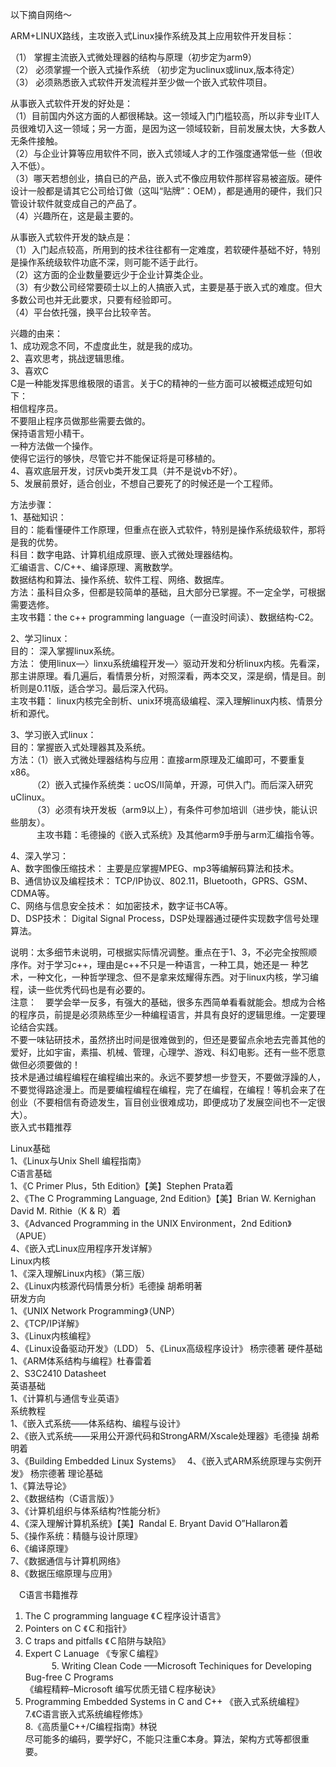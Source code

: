 以下摘自网络～




ARM+LINUX路线，主攻嵌入式Linux操作系统及其上应用软件开发目标： 

（1） 掌握主流嵌入式微处理器的结构与原理（初步定为arm9）  
（2） 必须掌握一个嵌入式操作系统 （初步定为uclinux或linux,版本待定）  
（3） 必须熟悉嵌入式软件开发流程并至少做一个嵌入式软件项目。 

从事嵌入式软件开发的好处是：  
（1）目前国内外这方面的人都很稀缺。这一领域入门门槛较高，所以非专业IT人员很难切入这一领域；另一方面，是因为这一领域较新，目前发展太快，大多数人无条件接触。  
（2）与企业计算等应用软件不同，嵌入式领域人才的工作强度通常低一些（但收入不低）。  
（3）哪天若想创业，搞自已的产品，嵌入式不像应用软件那样容易被盗版。硬件设计一般都是请其它公司给订做（这叫“贴牌”：OEM），都是通用的硬件，我们只管设计软件就变成自己的产品了。  
（4）兴趣所在，这是最主要的。 

从事嵌入式软件开发的缺点是：  
（1）入门起点较高，所用到的技术往往都有一定难度，若软硬件基础不好，特别是操作系统级软件功底不深，则可能不适于此行。  
（2）这方面的企业数量要远少于企业计算类企业。  
（3）有少数公司经常要硕士以上的人搞嵌入式，主要是基于嵌入式的难度。但大多数公司也并无此要求，只要有经验即可。  
（4）平台依托强，换平台比较辛苦。 
  
兴趣的由来：  
1、成功观念不同，不虚度此生，就是我的成功。  
2、喜欢思考，挑战逻辑思维。  
3、喜欢C  
C是一种能发挥思维极限的语言。关于C的精神的一些方面可以被概述成短句如下：  
相信程序员。  
不要阻止程序员做那些需要去做的。  
保持语言短小精干。  
一种方法做一个操作。  
使得它运行的够快，尽管它并不能保证将是可移植的。  
4、喜欢底层开发，讨厌vb类开发工具（并不是说vb不好）。  
5、发展前景好，适合创业，不想自己要死了的时候还是一个工程师。 

方法步骤：  
1、基础知识：  
目的：能看懂硬件工作原理，但重点在嵌入式软件，特别是操作系统级软件，那将是我的优势。  
科目：数字电路、计算机组成原理、嵌入式微处理器结构。  
汇编语言、C/C++、编译原理、离散数学。  
数据结构和算法、操作系统、软件工程、网络、数据库。  
方法：虽科目众多，但都是较简单的基础，且大部分已掌握。不一定全学，可根据需要选修。  
主攻书籍：the c++ programming language（一直没时间读）、数据结构-C2。 

2、学习linux：  
目的： 
深入掌握linux系统。  
方法： 
使用linux—〉linxu系统编程开发—〉驱动开发和分析linux内核。先看深，那主讲原理。看几遍后，看情景分析，对照深看，两本交叉，深是纲，情是目。剖析则是0.11版，适合学习。最后深入代码。  
主攻书籍： 
linux内核完全剖析、unix环境高级编程、深入理解linux内核、情景分析和源代。 

3、学习嵌入式linux：  
目的：掌握嵌入式处理器其及系统。  
方法：（1）嵌入式微处理器结构与应用：直接arm原理及汇编即可，不要重复x86。  
　　　（2）嵌入式操作系统类：ucOS/II简单，开源，可供入门。而后深入研究uClinux。  
　　　（3）必须有块开发板（arm9以上），有条件可参加培训（进步快，能认识些朋友）。  
　　　主攻书籍：毛德操的《嵌入式系统》及其他arm9手册与arm汇编指令等。 

4、深入学习：  
A、数字图像压缩技术： 
主要是应掌握MPEG、mp3等编解码算法和技术。  
B、通信协议及编程技术： 
TCP/IP协议、802.11，Bluetooth，GPRS、GSM、CDMA等。  
C、网络与信息安全技术： 
如加密技术，数字证书CA等。  
D、DSP技术： 
Digital Signal Process，DSP处理器通过硬件实现数字信号处理算法。 

说明：太多细节未说明，可根据实际情况调整。重点在于1、3，不必完全按照顺序作。对于学习c++，理由是c++不只是一种语言，一种工具，她还是一 种艺术，一种文化，一种哲学理念、但不是拿来炫耀得东西。对于linux内核，学习编程，读一些优秀代码也是有必要的。  
注意：　要学会举一反多，有强大的基础，很多东西简单看看就能会。想成为合格的程序员，前提是必须熟练至少一种编程语言，并具有良好的逻辑思维。一定要理论结合实践。  
不要一味钻研技术，虽然挤出时间是很难做到的，但还是要留点余地去完善其他的爱好，比如宇宙，素描、机械、管理，心理学、游戏、科幻电影。还有一些不愿意做但必须要做的！  
技术是通过编程编程在编程编出来的。永远不要梦想一步登天，不要做浮躁的人，不要觉得路途漫上。而是要编程编程在编程，完了在编程，在编程！等机会来了在创业（不要相信有奇迹发生，盲目创业很难成功，即便成功了发展空间也不一定很大）。  
嵌入式书籍推荐 

Linux基础  
1、《Linux与Unix Shell 编程指南》  
C语言基础  
1、《C Primer Plus，5th Edition》【美】Stephen Prata着  
2、《The C Programming Language, 2nd Edition》【美】Brian W. Kernighan David M. Rithie（K & R）着  
3、《Advanced Programming in the UNIX Environment，2nd Edition》（APUE）  
4、《嵌入式Linux应用程序开发详解》  
Linux内核  
1、《深入理解Linux内核》（第三版）  
2、《Linux内核源代码情景分析》毛德操 胡希明著  
研发方向  
1、《UNIX Network Programming》（UNP）  
2、《TCP/IP详解》  
3、《Linux内核编程》  
4、《Linux设备驱动开发》（LDD） 
5、《Linux高级程序设计》 杨宗德著 
硬件基础  
1、《ARM体系结构与编程》杜春雷着  
2、S3C2410 Datasheet  
英语基础  
1、《计算机与通信专业英语》  
系统教程  
1、《嵌入式系统――体系结构、编程与设计》  
2、《嵌入式系统――采用公开源代码和StrongARM/Xscale处理器》毛德操 胡希明着  
3、《Building Embedded Linux Systems》　 
4、《嵌入式ARM系统原理与实例开发》 杨宗德著 
理论基础  
1、《算法导论》  
2、《数据结构（C语言版）》  
3、《计算机组织与体系结构?性能分析》  
4、《深入理解计算机系统》【美】Randal E. Bryant David O”Hallaron着  
5、《操作系统：精髓与设计原理》  
6、《编译原理》  
7、《数据通信与计算机网络》  
8、《数据压缩原理与应用》 

　C语言书籍推荐  
1. The C programming language 《Ｃ程序设计语言》  
2. Pointers on C 《Ｃ和指针》  
3. C traps and pitfalls 《Ｃ陷阱与缺陷》  
4. Expert C Lanuage 《专家Ｃ编程》  
　　　5. Writing Clean Code —–Microsoft Techiniques for Developing Bug-free C Programs  
《编程精粹–Microsoft 编写优质无错Ｃ程序秘诀》  
6. Programming Embedded Systems in C and C++ 《嵌入式系统编程》  
7.《C语言嵌入式系统编程修炼》  
8.《高质量C++/C编程指南》林锐  
尽可能多的编码，要学好C，不能只注重C本身。算法，架构方式等都很重要。